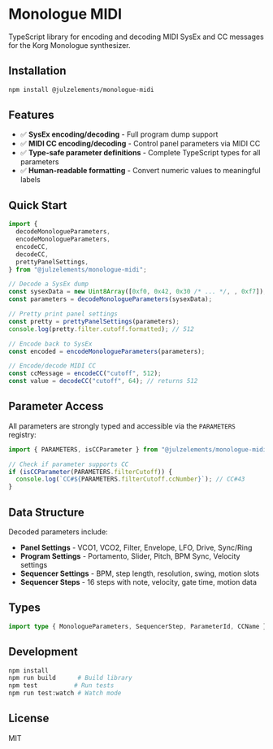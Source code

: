 # Monologue MIDI

TypeScript library for encoding and decoding MIDI SysEx and CC messages for the Korg Monologue synthesizer.

## Installation

```bash
npm install @julzelements/monologue-midi
```

## Features

- ✅ **SysEx encoding/decoding** - Full program dump support
- ✅ **MIDI CC encoding/decoding** - Control panel parameters via MIDI CC
- ✅ **Type-safe parameter definitions** - Complete TypeScript types for all parameters
- ✅ **Human-readable formatting** - Convert numeric values to meaningful labels

## Quick Start

```typescript
import {
  decodeMonologueParameters,
  encodeMonologueParameters,
  encodeCC,
  decodeCC,
  prettyPanelSettings,
} from "@julzelements/monologue-midi";

// Decode a SysEx dump
const sysexData = new Uint8Array([0xf0, 0x42, 0x30 /* ... */, , 0xf7]);
const parameters = decodeMonologueParameters(sysexData);

// Pretty print panel settings
const pretty = prettyPanelSettings(parameters);
console.log(pretty.filter.cutoff.formatted); // 512

// Encode back to SysEx
const encoded = encodeMonologueParameters(parameters);

// Encode/decode MIDI CC
const ccMessage = encodeCC("cutoff", 512);
const value = decodeCC("cutoff", 64); // returns 512
```

## Parameter Access

All parameters are strongly typed and accessible via the `PARAMETERS` registry:

```typescript
import { PARAMETERS, isCCParameter } from "@julzelements/monologue-midi";

// Check if parameter supports CC
if (isCCParameter(PARAMETERS.filterCutoff)) {
  console.log(`CC#${PARAMETERS.filterCutoff.ccNumber}`); // CC#43
}
```

## Data Structure

Decoded parameters include:

- **Panel Settings** - VCO1, VCO2, Filter, Envelope, LFO, Drive, Sync/Ring
- **Program Settings** - Portamento, Slider, Pitch, BPM Sync, Velocity settings
- **Sequencer Settings** - BPM, step length, resolution, swing, motion slots
- **Sequencer Steps** - 16 steps with note, velocity, gate time, motion data

## Types

```typescript
import type { MonologueParameters, SequencerStep, ParameterId, CCName } from "@julzelements/monologue-midi";
```

## Development

```bash
npm install
npm run build      # Build library
npm test          # Run tests
npm run test:watch # Watch mode
```

## License

MIT
